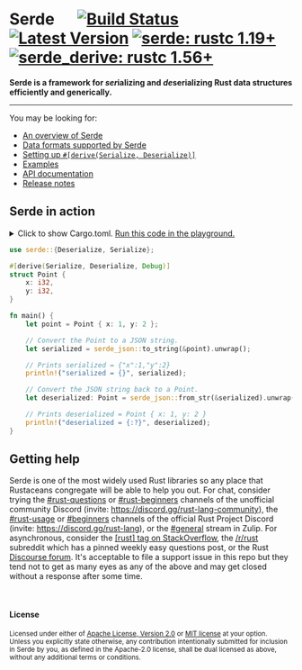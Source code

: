 # Serde &emsp; [![Build Status]][actions] [![Latest Version]][crates.io] [![serde: rustc 1.19+]][Rust 1.19] [![serde_derive: rustc 1.56+]][Rust 1.56]

[Build Status]: https://img.shields.io/github/actions/workflow/status/serde-rs/serde/ci.yml?branch=master
[actions]: https://github.com/serde-rs/serde/actions?query=branch%3Amaster
[Latest Version]: https://img.shields.io/crates/v/serde.svg
[crates.io]: https://crates.io/crates/serde
[serde: rustc 1.19+]: https://img.shields.io/badge/serde-rustc_1.19+-lightgray.svg
[serde_derive: rustc 1.56+]: https://img.shields.io/badge/serde_derive-rustc_1.56+-lightgray.svg
[Rust 1.19]: https://blog.rust-lang.org/2017/07/20/Rust-1.19.html
[Rust 1.56]: https://blog.rust-lang.org/2021/10/21/Rust-1.56.0.html

**Serde is a framework for *ser*ializing and *de*serializing Rust data structures efficiently and generically.**

---

You may be looking for:

- [An overview of Serde](https://serde.rs/)
- [Data formats supported by Serde](https://serde.rs/#data-formats)
- [Setting up `#[derive(Serialize, Deserialize)]`](https://serde.rs/derive.html)
- [Examples](https://serde.rs/examples.html)
- [API documentation](https://docs.rs/serde)
- [Release notes](https://github.com/serde-rs/serde/releases)

## Serde in action

<details>
<summary>
Click to show Cargo.toml.
<a href="https://play.rust-lang.org/?edition=2018&gist=72755f28f99afc95e01d63174b28c1f5" target="_blank">Run this code in the playground.</a>
</summary>

```toml
[dependencies]

# The core APIs, including the Serialize and Deserialize traits. Always
# required when using Serde. The "derive" feature is only required when
# using #[derive(Serialize, Deserialize)] to make Serde work with structs
# and enums defined in your crate.
serde = { version = "1.0", features = ["derive"] }

# Each data format lives in its own crate; the sample code below uses JSON
# but you may be using a different one.
serde_json = "1.0"
```

</details>
<p></p>

```rust
use serde::{Deserialize, Serialize};

#[derive(Serialize, Deserialize, Debug)]
struct Point {
    x: i32,
    y: i32,
}

fn main() {
    let point = Point { x: 1, y: 2 };

    // Convert the Point to a JSON string.
    let serialized = serde_json::to_string(&point).unwrap();

    // Prints serialized = {"x":1,"y":2}
    println!("serialized = {}", serialized);

    // Convert the JSON string back to a Point.
    let deserialized: Point = serde_json::from_str(&serialized).unwrap();

    // Prints deserialized = Point { x: 1, y: 2 }
    println!("deserialized = {:?}", deserialized);
}
```

## Getting help

Serde is one of the most widely used Rust libraries so any place that Rustaceans
congregate will be able to help you out. For chat, consider trying the
[#rust-questions] or [#rust-beginners] channels of the unofficial community
Discord (invite: <https://discord.gg/rust-lang-community>), the [#rust-usage] or
[#beginners] channels of the official Rust Project Discord (invite:
<https://discord.gg/rust-lang>), or the [#general][zulip] stream in Zulip. For
asynchronous, consider the [\[rust\] tag on StackOverflow][stackoverflow], the
[/r/rust] subreddit which has a pinned weekly easy questions post, or the Rust
[Discourse forum][discourse]. It's acceptable to file a support issue in this
repo but they tend not to get as many eyes as any of the above and may get
closed without a response after some time.

[#rust-questions]: https://discord.com/channels/273534239310479360/274215136414400513
[#rust-beginners]: https://discord.com/channels/273534239310479360/273541522815713281
[#rust-usage]: https://discord.com/channels/442252698964721669/443150878111694848
[#beginners]: https://discord.com/channels/442252698964721669/448238009733742612
[zulip]: https://rust-lang.zulipchat.com/#narrow/stream/122651-general
[stackoverflow]: https://stackoverflow.com/questions/tagged/rust
[/r/rust]: https://www.reddit.com/r/rust
[discourse]: https://users.rust-lang.org

<br>

#### License

<sup>
Licensed under either of <a href="LICENSE-APACHE">Apache License, Version
2.0</a> or <a href="LICENSE-MIT">MIT license</a> at your option.
</sup>

<br>

<sub>
Unless you explicitly state otherwise, any contribution intentionally submitted
for inclusion in Serde by you, as defined in the Apache-2.0 license, shall be
dual licensed as above, without any additional terms or conditions.
</sub>

